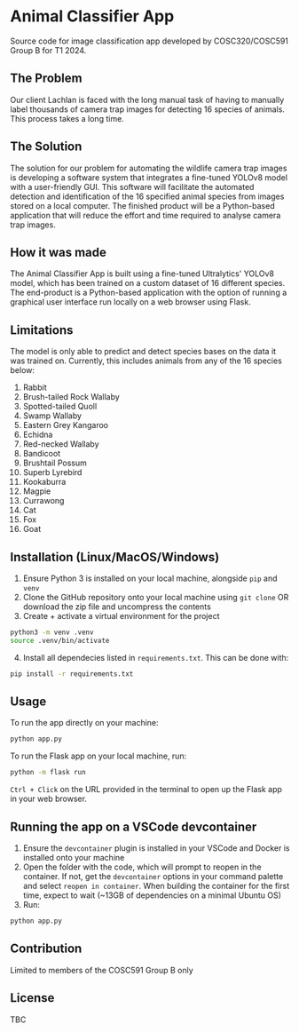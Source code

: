 # Animal Classifier App
Source code for image classification app developed by COSC320/COSC591 Group B for T1 2024. 

## The Problem 
Our client Lachlan is faced with the long manual task of having to manually label thousands of camera trap images for detecting 16 species of animals. This process takes a long time.

## The Solution
The solution for our problem for automating the wildlife camera trap images is developing a software system that integrates a fine-tuned YOLOv8 model with a user-friendly GUI. This software will facilitate the automated detection and identification of the 16 specified animal species from images stored on a local computer. The finished product will be a Python-based application that will reduce the effort and time required to analyse camera trap images.

## How it was made
The Animal Classifier App is built using a fine-tuned Ultralytics' YOLOv8 model, which has been trained on a custom dataset of 16 different species. The end-product is a Python-based application with the option of running a graphical user interface run locally on a web browser using Flask.

## Limitations
The model is only able to predict and detect species bases on the data it was trained on. Currently, this includes animals from any of the 16 species below:
1. Rabbit
2. Brush-tailed Rock Wallaby
3. Spotted-tailed Quoll
4. Swamp Wallaby
5. Eastern Grey Kangaroo
6. Echidna
7. Red-necked Wallaby
8. Bandicoot
9. Brushtail Possum
10. Superb Lyrebird
11. Kookaburra
12. Magpie
13. Currawong
14. Cat
15. Fox
16. Goat

## Installation (Linux/MacOS/Windows)
1. Ensure Python 3 is installed on your local machine, alongside `pip` and `venv`
2. Clone the GitHub repository onto your local machine using `git clone` OR download the zip file and uncompress the contents
3. Create + activate a virtual environment for the project
```bash
python3 -m venv .venv
source .venv/bin/activate
```
4. Install all dependecies listed in `requirements.txt`. This can be done with:
```bash
pip install -r requirements.txt
```
## Usage
To run the app directly on your machine:
```bash
python app.py
```
To run the Flask app on your local machine, run:
```bash
python -m flask run
```
`Ctrl + Click` on the URL provided in the terminal to open up the Flask app in your web browser.

## Running the app on a VSCode devcontainer
1. Ensure the `devcontainer` plugin is installed in your VSCode and Docker is installed onto your machine
2. Open the folder with the code, which will prompt to reopen in the container. If not, get the `devcontainer` options in your command palette and select `reopen in container`. When building the container for the first time, expect to wait (~13GB of dependencies on a minimal Ubuntu OS)
3. Run:
```bash
python app.py
```
## Contribution
Limited to members of the COSC591 Group B only

## License
TBC

